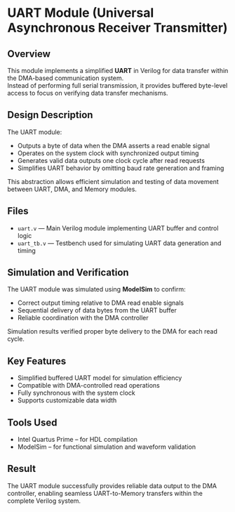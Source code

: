 # UART Module (Universal Asynchronous Receiver Transmitter)

## Overview
This module implements a simplified **UART** in Verilog for data transfer within the DMA-based communication system.  
Instead of performing full serial transmission, it provides buffered byte-level access to focus on verifying data transfer mechanisms.

## Design Description
The UART module:
- Outputs a byte of data when the DMA asserts a read enable signal  
- Operates on the system clock with synchronized output timing  
- Generates valid data outputs one clock cycle after read requests  
- Simplifies UART behavior by omitting baud rate generation and framing  

This abstraction allows efficient simulation and testing of data movement between UART, DMA, and Memory modules.

## Files
- `uart.v` — Main Verilog module implementing UART buffer and control logic  
- `uart_tb.v` — Testbench used for simulating UART data generation and timing  

## Simulation and Verification
The UART module was simulated using **ModelSim** to confirm:
- Correct output timing relative to DMA read enable signals  
- Sequential delivery of data bytes from the UART buffer  
- Reliable coordination with the DMA controller  

Simulation results verified proper byte delivery to the DMA for each read cycle.

## Key Features
- Simplified buffered UART model for simulation efficiency  
- Compatible with DMA-controlled read operations  
- Fully synchronous with the system clock  
- Supports customizable data width  

## Tools Used
- Intel Quartus Prime – for HDL compilation  
- ModelSim – for functional simulation and waveform validation  

## Result
The UART module successfully provides reliable data output to the DMA controller, enabling seamless UART-to-Memory transfers within the complete Verilog system.
